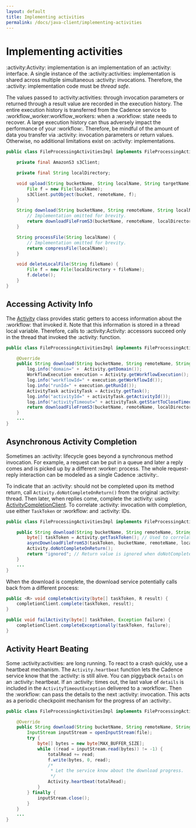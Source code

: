 ```yaml
---
layout: default
title: Implementing activities
permalink: /docs/java-client/implementing-activities
---
```


# Implementing activities

:activity:Activity: implementation is an implementation of an :activity: interface. A single instance of the :activity:activities: implementation
is shared across multiple simultaneous :activity: invocations. Therefore, the :activity: implementation code must be *thread safe*.

The values passed to :activity:activities: through invocation parameters or returned through a result value are recorded in the execution history.
The entire execution history is transferred from the Cadence service to :workflow_worker:workflow_workers: when a :workflow: state needs to recover.
A large execution history can thus adversely impact the performance of your :workflow:. Therefore, be mindful of the amount of data you transfer via :activity: invocation parameters or return values. Otherwise, no additional limitations exist on :activity: implementations.

```java
public class FileProcessingActivitiesImpl implements FileProcessingActivities {

    private final AmazonS3 s3Client;

    private final String localDirectory;

    void upload(String bucketName, String localName, String targetName) {
        File f = new File(localName);
        s3Client.putObject(bucket, remoteName, f);
    }

    String download(String bucketName, String remoteName, String localName) {
        // Implementation omitted for brevity.
        return downloadFileFromS3(bucketName, remoteName, localDirectory + localName);
    }

    String processFile(String localName) {
        // Implementation omitted for brevity.
        return compressFile(localName);
    }

    void deleteLocalFile(String fileName) {
        File f = new File(localDirectory + fileName);
        f.delete();
    }
}
```

## Accessing Activity Info

The [Activity](https://static.javadoc.io/com.uber.cadence/cadence-client/2.4.1/index.html?com/cadence-workflow/cadence/activity/Activity.html)
class provides static getters to access information about the :workflow: that invoked it. Note that this information is stored in a thread local variable. Therefore, calls to :activity:Activity: accessors succeed only in the thread that invoked the :activity: function.

```java
public class FileProcessingActivitiesImpl implements FileProcessingActivities {

    @Override
    public String download(String bucketName, String remoteName, String localName) {
        log.info("domain=" +  Activity.getDomain());
        WorkflowExecution execution = Activity.getWorkflowExecution();
        log.info("workflowId=" + execution.getWorkflowId());
        log.info("runId=" + execution.getRunId());
        ActivityTask activityTask = Activity.getTask();
        log.info("activityId=" + activityTask.getActivityId());
        log.info("activityTimeout=" + activityTask.getStartToCloseTimeoutSeconds());
        return downloadFileFromS3(bucketName, remoteName, localDirectory + localName);
    }
    ...
}
```

## Asynchronous Activity Completion

Sometimes an :activity: lifecycle goes beyond a synchronous method invocation. For example, a request can be put in a queue
and later a reply comes and is picked up by a different :worker: process. The whole request-reply interaction can be modeled
as a single Cadence :activity:.

To indicate that an :activity: should not be completed upon its method return, call `Activity.doNotCompleteOnReturn()` from the
original :activity: thread. Then later, when replies come, complete the :activity: using [ActivityCompletionClient](https://static.javadoc.io/com.uber.cadence/cadence-client/2.4.1/index.html?com/cadence-workflow/cadence/client/ActivityCompletionClient.html).
To correlate :activity: invocation with completion, use either `TaskToken` or :workflow: and :activity: IDs.

```java
public class FileProcessingActivitiesImpl implements FileProcessingActivities {

    public String download(String bucketName, String remoteName, String localName) {
        byte[] taskToken = Activity.getTaskToken(); // Used to correlate reply.
        asyncDownloadFileFromS3(taskToken, bucketName, remoteName, localDirectory + localName);
        Activity.doNotCompleteOnReturn();
        return "ignored"; // Return value is ignored when doNotCompleteOnReturn was called.
    }
    ...
}
```
When the download is complete, the download service potentially calls back from a different process:
```java
public <R> void completeActivity(byte[] taskToken, R result) {
    completionClient.complete(taskToken, result);
}

public void failActivity(byte[] taskToken, Exception failure) {
    completionClient.completeExceptionally(taskToken, failure);
}
```

## Activity Heart Beating

Some :activity:activities: are long running. To react to a crash quickly, use a heartbeat mechanism.
The `Activity.heartbeat` function lets the Cadence service know that the :activity: is still alive. You can piggyback
`details` on an :activity: heartbeat. If an :activity: times out, the last value of `details` is included
in the `ActivityTimeoutException` delivered to a :workflow:. Then the :workflow: can pass the details to
the next :activity: invocation. This acts as a periodic checkpoint mechanism for the progress of an :activity:.
```java
public class FileProcessingActivitiesImpl implements FileProcessingActivities {

    @Override
    public String download(String bucketName, String remoteName, String localName) {
        InputStream inputStream = openInputStream(file);
        try {
            byte[] bytes = new byte[MAX_BUFFER_SIZE];
            while ((read = inputStream.read(bytes)) != -1) {
                totalRead += read;
                f.write(bytes, 0, read);
                /*
                 * Let the service know about the download progress.
                 */
                Activity.heartbeat(totalRead);
            }
        } finally {
            inputStream.close();
        }
    }
    ...
}
```

